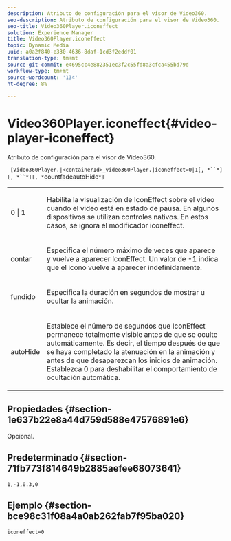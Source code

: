```yaml
---
description: Atributo de configuración para el visor de Video360.
seo-description: Atributo de configuración para el visor de Video360.
seo-title: Video360Player.iconeffect
solution: Experience Manager
title: Video360Player.iconeffect
topic: Dynamic Media
uuid: a0a2f840-e330-4636-8daf-1cd3f2eddf01
translation-type: tm+mt
source-git-commit: e4695cc4e882351ec3f2c55fd8a3cfca455bd79d
workflow-type: tm+mt
source-wordcount: '134'
ht-degree: 8%

---
```



# Video360Player.iconeffect{#video-player-iconeffect}

Atributo de configuración para el visor de Video360.

` [Video360Player.|<containerId>_video360Player.]iconeffect=0|1[, *``*][, *``*][, *`countfadeautoHide`*]`

<table id="table_441553CD34C94A58A9D7CBF772DEDDB6"> 
 <tbody> 
  <tr> 
   <td colname="col1"> <p> <span class="codeph"> 0 | 1</span> </p> </td> 
   <td colname="col2"> <p> Habilita la visualización de IconEffect sobre el video cuando el video está en estado de pausa. En algunos dispositivos se utilizan controles nativos. En estos casos, se ignora el modificador <span class="codeph"> iconeffect</span>. </p> </td> 
  </tr> 
  <tr> 
   <td colname="col1"> <p> <span class="codeph"><span class="varname"> contar</span></span> </p> </td> 
   <td colname="col2"> <p> Especifica el número máximo de veces que aparece y vuelve a aparecer IconEffect. Un valor de <span class="codeph"> -1</span> indica que el icono vuelve a aparecer indefinidamente. </p> </td> 
  </tr> 
  <tr> 
   <td colname="col1"> <p> <span class="codeph"><span class="varname"> fundido</span></span> </p> </td> 
   <td colname="col2"> <p> Especifica la duración en segundos de mostrar u ocultar la animación. </p> </td> 
  </tr> 
  <tr> 
   <td colname="col1"> <p> <span class="codeph"><span class="varname"> autoHide</span></span> </p> </td> 
   <td colname="col2"> <p> Establece el número de segundos que IconEffect permanece totalmente visible antes de que se oculte automáticamente. Es decir, el tiempo después de que se haya completado la atenuación en la animación y antes de que desaparezcan los inicios de animación. Establezca <span class="codeph"> 0</span> para deshabilitar el comportamiento de ocultación automática. </p> </td> 
  </tr> 
 </tbody> 
</table>

## Propiedades {#section-1e637b22e8a44d759d588e47576891e6}

Opcional.

## Predeterminado {#section-71fb773f814649b2885aefee68073641}

`1,-1,0.3,0`

## Ejemplo {#section-bce98c31f08a4a0ab262fab7f95ba020}

`iconeffect=0`
